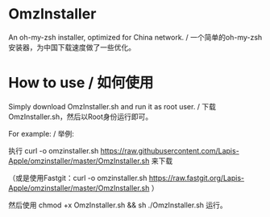 # OmzInstaller
An oh-my-zsh installer, optimized for China network. / 一个简单的oh-my-zsh安装器，为中国下载速度做了一些优化。

# How to use / 如何使用
Simply download OmzInstaller.sh and run it as root user. / 下载OmzInstaller.sh，然后以Root身份运行即可。


For example: / 举例:

执行 curl -o omzinstaller.sh https://raw.githubusercontent.com/Lapis-Apple/omzinstaller/master/OmzInstaller.sh 来下载

（或是使用Fastgit：curl -o omzinstaller.sh https://raw.fastgit.org/Lapis-Apple/omzinstaller/master/OmzInstaller.sh ）

然后使用 chmod +x OmzInstaller.sh && sh ./OmzInstaller.sh 运行。
